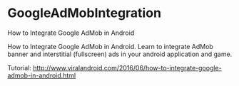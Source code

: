 # GoogleAdMobIntegration
How to Integrate Google AdMob in Android

How to Integrate Google AdMob in Android. Learn to integrate AdMob banner and interstitial (fullscreen) ads in your android application and game.

Tutorial: http://www.viralandroid.com/2016/06/how-to-integrate-google-admob-in-android.html
